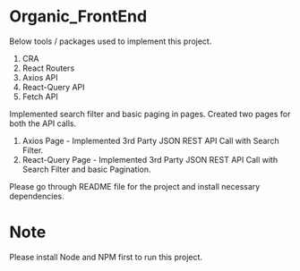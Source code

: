 # Organic_FrontEnd

Below tools / packages used to implement this project. 
1. CRA
2. React Routers
3. Axios API
4. React-Query API
5. Fetch API

Implemented search filter and basic paging in pages. Created two pages for both the API calls. 
1. Axios Page - Implemented 3rd Party JSON REST API Call with Search Filter.
3. React-Query Page - Implemented 3rd Party JSON REST API Call with Search Filter and basic Pagination.

Please go through README file for the project and install necessary dependencies.

# Note

Please install Node and NPM first to run this project.

